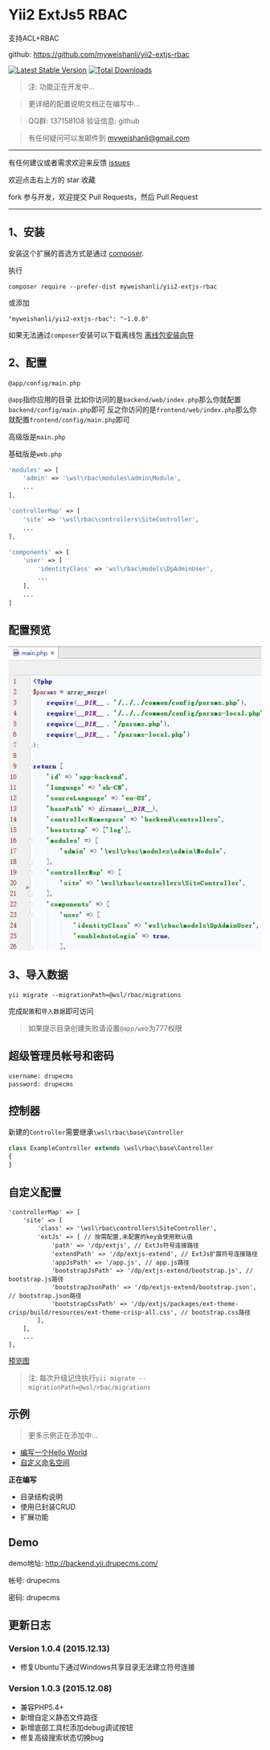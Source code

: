 Yii2 ExtJs5 RBAC
=========
支持ACL+RBAC

github: https://github.com/myweishanli/yii2-extjs-rbac

[![Latest Stable Version](https://poser.pugx.org/myweishanli/yii2-extjs-rbac/v/stable.png)](https://packagist.org/packages/myweishanli/yii2-extjs-rbac)
[![Total Downloads](https://poser.pugx.org/myweishanli/yii2-extjs-rbac/downloads.png)](https://packagist.org/packages/myweishanli/yii2-extjs-rbac)

> 注: 功能正在开发中...

> 更详细的配置说明文档正在编写中...

> QQ群: 137158108 验证信息: github

> 有任何疑问可以发邮件到 myweishanli@gmail.com

---
有任何建议或者需求欢迎来反馈 [issues](../../issues)

欢迎点击右上方的 star 收藏

fork 参与开发，欢迎提交 Pull Requests，然后 Pull Request

---

1、安装
------------

安装这个扩展的首选方式是通过 [composer](http://getcomposer.org/download/).

执行

```
composer require --prefer-dist myweishanli/yii2-extjs-rbac
```
或添加

```
"myweishanli/yii2-extjs-rbac": "~1.0.0"
```


如果无法通过`composer`安装可以下载离线包 [离线包安装向导](docs/offline-install.md)

2、配置
------------

`@app/config/main.php`

`@app`指你应用的目录 比如你访问的是`backend/web/index.php`那么你就配置`backend/config/main.php`即可
反之你访问的是`frontend/web/index.php`那么你就配置`frontend/config/main.php`即可

高级版是`main.php`

基础版是`web.php`

```php
'modules' => [
    'admin' => '\wsl\rbac\modules\admin\Module',
    ...
],
```

```php
'controllerMap' => [
    'site' => '\wsl\rbac\controllers\SiteController',
    ...
],
```

```php
'components' => [
    'user' => [
        'identityClass' => 'wsl\rbac\models\DpAdminUser',
        ...
    ],
    ...
]
```

配置预览
---------

![](docs/images/config-preview.png)

3、导入数据
------------

```
yii migrate --migrationPath=@wsl/rbac/migrations
```

完成`配置`和`导入数据`即可访问

> 如果提示目录创建失败请设置`@app/web`为777权限

超级管理员帐号和密码
------------

```
username: drupecms
password: drupecms
```

控制器
------------

新建的`Controller`需要继承`\wsl\rbac\base\Controller`

```php
class ExampleController extends \wsl\rbac\base\Controller
{
}
```

自定义配置
------------

```
'controllerMap' => [
    'site' => [
        'class' => '\wsl\rbac\controllers\SiteController',
        'extJs' => [ // 按需配置,未配置的key会使用默认值
            'path' => '/dp/extjs', // ExtJs符号连接路径
            'extendPath' => '/dp/extjs-extend', // ExtJs扩展符号连接路径
            'appJsPath' => '/app.js', // app.js路径
            'bootstrapJsPath' => '/dp/extjs-extend/bootstrap.js', // bootstrap.js路径
            'bootstrapJsonPath' => '/dp/extjs-extend/bootstrap.json', // bootstrap.json路径
            'bootstrapCssPath' => '/dp/extjs/packages/ext-theme-crisp/build/resources/ext-theme-crisp-all.css', // bootstrap.css路径
        ],
    ],
    ...
],
```

[预览图](docs/preview.md)

> 注: 每次升级记住执行`yii migrate --migrationPath=@wsl/rbac/migrations`

示例
------------

> 更多示例正在添加中...

- [编写一个Hello World](docs/example/hello-world/hello-world.md)
- [自定义命名空间](docs/example/custom-namespace/custom-namespace.md)

**正在编写**

- 目录结构说明
- 使用已封装CRUD
- 扩展功能

Demo
------------

demo地址: http://backend.yii.drupecms.com/

帐号: drupecms

密码: drupecms


更新日志
------------

### Version 1.0.4 (2015.12.13)

- 修复Ubuntu下通过Windows共享目录无法建立符号连接

### Version 1.0.3 (2015.12.08)

- 兼容PHP5.4+
- 新增自定义静态文件路径
- 新增底部工具栏添加debug调试按钮
- 修复高级搜索状态切换bug
